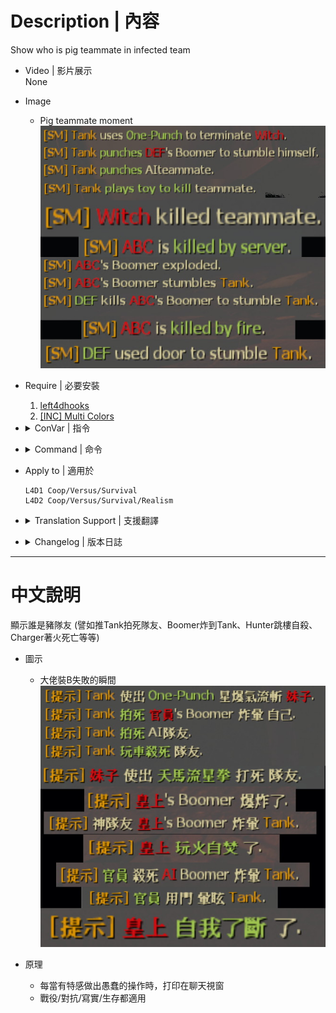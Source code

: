 # Description | 內容
Show who is pig teammate in infected team

* Video | 影片展示
<br/>None

* Image
	* Pig teammate moment
    <br/>![l4d_pig_infected_notify_1](image/l4d_pig_infected_notify_1.jpg)  

* Require | 必要安裝
    1. [left4dhooks](https://forums.alliedmods.net/showthread.php?t=321696)
	2. [[INC] Multi Colors](https://github.com/fbef0102/L4D1_2-Plugins/releases/tag/Multi-Colors)

* <details><summary>ConVar | 指令</summary>

    * cfg/sourcemod/l4d_pig_infected_notify.cfg
        ```php
		// 0=Plugin off, 1=Plugin on.
		l4d_pig_infected_notify_enable "1"
        ```
</details>

* <details><summary>Command | 命令</summary>

	None
</details>

* Apply to | 適用於
	```
    L4D1 Coop/Versus/Survival
	L4D2 Coop/Versus/Survival/Realism
	```

* <details><summary>Translation Support | 支援翻譯</summary>

	```
	English
	繁體中文
	简体中文
        Russian
	```
</details>

* <details><summary>Changelog | 版本日誌</summary>

    * v2.8 (2023-5-16)
        * Add more translation

    * v2.7 (2023-5-16)
        * Optimize Code

    * v2.6 (2023-4-6)
        * Translation Support

    * v1.0
        * Initial Release
</details>

- - - -
# 中文說明
顯示誰是豬隊友 (譬如推Tank拍死隊友、Boomer炸到Tank、Hunter跳樓自殺、Charger著火死亡等等)

* 圖示
	* 大佬裝B失敗的瞬間
    <br/>![l4d_pig_infected_notify_1_zho](image/zho/l4d_pig_infected_notify_1_zho.jpg)  

* 原理
	* 每當有特感做出愚蠢的操作時，打印在聊天視窗
    * 戰役/對抗/寫實/生存都適用

